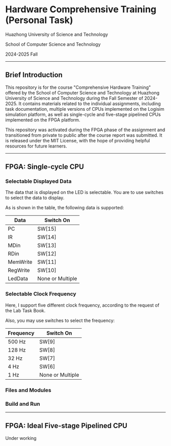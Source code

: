 # Hardware Comprehensive Training (Personal Task)

Huazhong University of Science and Technology

School of Computer Science and Technology

2024-2025 Fall

---

## Brief Introduction

This repository is for the course "Comprehensive Hardware Training" offered by the School of Computer Science and Technology at Huazhong University of Science and Technology during the Fall Semester of 2024-2025. It contains materials related to the individual assignments, including task documentation, multiple versions of CPUs implemented on the Logisim simulation platform, as well as single-cycle and five-stage pipelined CPUs implemented on the FPGA platform.

This repository was activated during the FPGA phase of the assignment and transitioned from private to public after the course report was submitted. It is released under the MIT License, with the hope of providing helpful resources for future learners.

---

## FPGA: Single-cycle CPU

### Selectable Displayed Data

The data that is displayed on the LED is selectable. You are to use switches to select the data to display.

As is shown in the table, the following data is supported:

| Data     | Switch On        |
| -------- | ---------------- |
| PC       | SW[15]           |
| IR       | SW[14]           |
| MDin     | SW[13]           |
| RDin     | SW[12]           |
| MemWrite | SW[11]           |
| RegWrite | SW[10]           |
| LedData  | None or Multiple |

### Selectable Clock Frequency

Here, I support five different clock frequency, according to the request of the Lab Task Book.

Also, you may use switches to select the frequency:

| Frequency | Switch On        |
| --------- | ---------------- |
| 500 Hz    | SW[9]            |
| 128 Hz    | SW[8]            |
| 32 Hz     | SW[7]            |
| 4 Hz      | SW[6]            |
| 1 Hz      | None or Multiple |

### Files and Modules

### Build and Run



---

## FPGA: Ideal Five-stage Pipelined CPU

Under working
